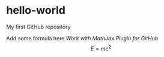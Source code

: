 # hello-world
My first GitHub repository

Add some formula here 
*Work with MathJax Plugin for GitHub* 
$$E=mc^{2}$$
